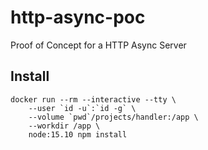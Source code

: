 # http-async-poc

Proof of Concept for a HTTP Async Server

## Install

```
docker run --rm --interactive --tty \
    --user `id -u`:`id -g` \
    --volume `pwd`/projects/handler:/app \
    --workdir /app \
    node:15.10 npm install
```
